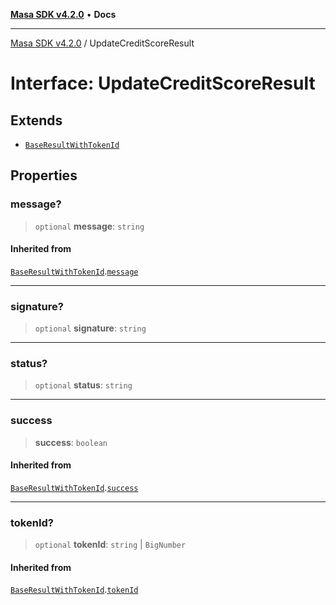 [**Masa SDK v4.2.0**](../README.md) • **Docs**

***

[Masa SDK v4.2.0](../globals.md) / UpdateCreditScoreResult

# Interface: UpdateCreditScoreResult

## Extends

- [`BaseResultWithTokenId`](BaseResultWithTokenId.md)

## Properties

### message?

> `optional` **message**: `string`

#### Inherited from

[`BaseResultWithTokenId`](BaseResultWithTokenId.md).[`message`](BaseResultWithTokenId.md#message)

***

### signature?

> `optional` **signature**: `string`

***

### status?

> `optional` **status**: `string`

***

### success

> **success**: `boolean`

#### Inherited from

[`BaseResultWithTokenId`](BaseResultWithTokenId.md).[`success`](BaseResultWithTokenId.md#success)

***

### tokenId?

> `optional` **tokenId**: `string` \| `BigNumber`

#### Inherited from

[`BaseResultWithTokenId`](BaseResultWithTokenId.md).[`tokenId`](BaseResultWithTokenId.md#tokenid)
